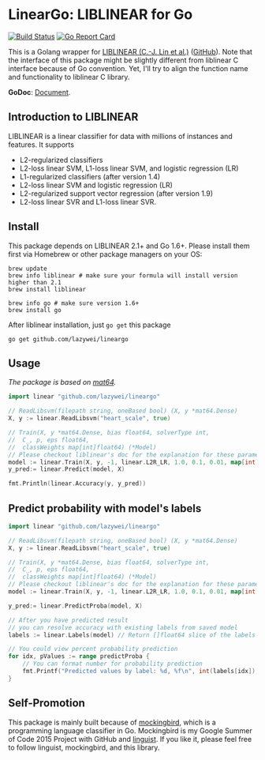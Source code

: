 LinearGo: LIBLINEAR for Go
==========

[![Build Status](https://travis-ci.org/lazywei/lineargo.svg?branch=master)](https://travis-ci.org/lazywei/lineargo)
[![Go Report Card](https://goreportcard.com/badge/github.com/lazywei/lineargo)](https://goreportcard.com/report/github.com/lazywei/lineargo)

This is a Golang wrapper for [LIBLINEAR (C.-J. Lin et al.)](http://ntucsu.csie.ntu.edu.tw/~cjlin/liblinear/) ([GitHub](https://github.com/cjlin1/liblinear)).
Note that the interface of this package might be slightly different from
liblinear C interface because of Go convention. Yet, I'll try to align the
function name and functionality to liblinear C library.

**GoDoc**: [Document](https://godoc.org/github.com/lazywei/lineargo).

## Introduction to LIBLINEAR

LIBLINEAR is a linear classifier for data with millions of instances and features. It supports

- L2-regularized classifiers
- L2-loss linear SVM, L1-loss linear SVM, and logistic regression (LR)
- L1-regularized classifiers (after version 1.4)
- L2-loss linear SVM and logistic regression (LR)
- L2-regularized support vector regression (after version 1.9)
- L2-loss linear SVR and L1-loss linear SVR.


## Install

This package depends on LIBLINEAR 2.1+ and Go 1.6+. Please install them first via Homebrew or
other package managers on your OS:

```
brew update
brew info liblinear # make sure your formula will install version higher than 2.1
brew install liblinear

brew info go # make sure version 1.6+
brew install go
```

After liblinear installation, just `go get` this package

```
go get github.com/lazywei/lineargo
```

## Usage

*The package is based on [mat64](https://godoc.org/github.com/gonum/matrix/mat64).*

```go
import linear "github.com/lazywei/lineargo"

// ReadLibsvm(filepath string, oneBased bool) (X, y *mat64.Dense)
X, y := linear.ReadLibsvm("heart_scale", true)

// Train(X, y *mat64.Dense, bias float64, solverType int,
// 	C_, p, eps float64,
// 	classWeights map[int]float64) (*Model)
// Please checkout liblinear's doc for the explanation for these parameters.
model := linear.Train(X, y, -1, linear.L2R_LR, 1.0, 0.1, 0.01, map[int]float64{1: 1, -1: 1})
y_pred:= linear.Predict(model, X)

fmt.Println(linear.Accuracy(y, y_pred))
```

## Predict probability with model's labels

```go
import linear "github.com/lazywei/lineargo"

// ReadLibsvm(filepath string, oneBased bool) (X, y *mat64.Dense)
X, y := linear.ReadLibsvm("heart_scale", true)

// Train(X, y *mat64.Dense, bias float64, solverType int,
// 	C_, p, eps float64,
// 	classWeights map[int]float64) (*Model)
// Please checkout liblinear's doc for the explanation for these parameters.
model := linear.Train(X, y, -1, linear.L2R_LR, 1.0, 0.1, 0.01, map[int]float64{1: 1, -1: 1})

y_pred:= linear.PredictProba(model, X)

// After you have predicted result 
// you can resolve accuracy with existing labels from saved model
labels := linear.Labels(model) // Return []float64 slice of the labels

// You could view percent probability prediction
for idx, pValues := range predictProba {
    // You can format number for probability prediction
    fmt.Printf("Predicted values by label: %d, %f\n", int(labels[idx]), pValues*100)
}
```

## Self-Promotion

This package is mainly built because of
[mockingbird](https://github.com/lazywei/mockingbird), which is a programming
language classifier in Go. Mockingbird is my Google Summer of Code 2015 Project
with GitHub and [linguist](https://github.com/github/linguist). If you like it,
please feel free to follow linguist, mockingbird, and this library.
